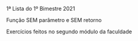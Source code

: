 1ª Lista do 1º Bimestre 2021

Função SEM parâmetro e SEM retorno

Exercícios feitos no segundo módulo da faculdade